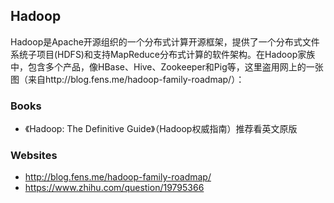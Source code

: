 ## Hadoop

Hadoop是Apache开源组织的一个分布式计算开源框架，提供了一个分布式文件系统子项目(HDFS)和支持MapReduce分布式计算的软件架构。在Hadoop家族中，包含多个产品，像HBase、Hive、Zookeeper和Pig等，这里盗用网上的一张图（来自http://blog.fens.me/hadoop-family-roadmap/）：



### Books

- 《Hadoop: The Definitive Guide》（Hadoop权威指南）推荐看英文原版

### Websites

- http://blog.fens.me/hadoop-family-roadmap/
- https://www.zhihu.com/question/19795366

